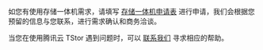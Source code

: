 如您有使用存储一体机需求，请填写 [存储一体机申请表](https://cloud.tencent.com/apply/p/x1cs848knl) 进行申请，我们会根据您预留的信息与您联系，进行需求确认和商务洽谈。

当您在使用腾讯云 TStor 遇到问题时，可以 [联系我们](https://cloud.tencent.com/document/product/1479/59171) 寻求相应的帮助。
